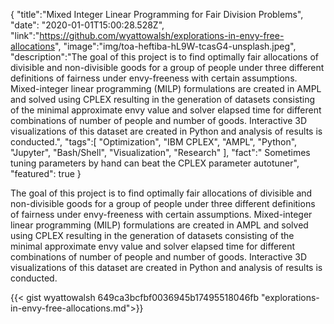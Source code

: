 {
    "title":"Mixed Integer Linear Programming for Fair Division Problems",
    "date": "2020-01-01T15:00:28.528Z", 
    "link":"https://github.com/wyattowalsh/explorations-in-envy-free-allocations",
    "image":"img/toa-heftiba-hL9W-tcasG4-unsplash.jpeg",
    "description":"The goal of this project is to find optimally fair allocations of divisible and non-divisible goods for a group of people under three different definitions of fairness under envy-freeness with certain assumptions. Mixed-integer linear programming (MILP) formulations are created in AMPL and solved using CPLEX resulting in the generation of datasets consisting of the minimal approximate envy value and solver elapsed time for different combinations of number of people and number of goods. Interactive 3D visualizations of this dataset are created in Python and analysis of results is conducted.",
    "tags":[
          "Optimization",
          "IBM CPLEX",
          "AMPL",
          "Python",
          "Jupyter",
          "Bash/Shell",
          "Visualization", 
          "Research"
        ],
    "fact":" Sometimes tuning parameters by hand can beat the CPLEX parameter autotuner",
    "featured": true
}

The goal of this project is to find optimally fair allocations of divisible and non-divisible goods for a group of people under three different definitions of fairness under envy-freeness with certain assumptions. Mixed-integer linear programming (MILP) formulations are created in AMPL and solved using CPLEX resulting in the generation of datasets consisting of the minimal approximate envy value and solver elapsed time for different combinations of number of people and number of goods. Interactive 3D visualizations of this dataset are created in Python and analysis of results is conducted.

{{< gist wyattowalsh 649ca3bcfbf0036945b17495518046fb "explorations-in-envy-free-allocations.md">}}